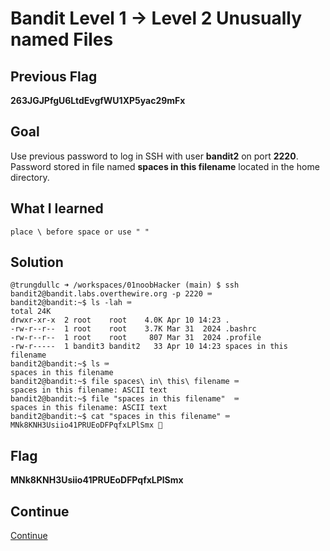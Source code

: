 # Bandit Level 1 → Level 2 Unusually named Files

## Previous Flag
<b>263JGJPfgU6LtdEvgfWU1XP5yac29mFx</b>

## Goal
Use previous password to log in SSH with user <b>bandit2</b> on port <b>2220</b>.  Password stored in file named <b>spaces in this filename</b> located in the home directory.

## What I learned
```
place \ before space or use " "
```

## Solution
```
@trungdullc ➜ /workspaces/01noobHacker (main) $ ssh bandit2@bandit.labs.overthewire.org -p 2220 ⌨️
bandit2@bandit:~$ ls -lah ⌨️
total 24K
drwxr-xr-x  2 root    root    4.0K Apr 10 14:23 .
-rw-r--r--  1 root    root    3.7K Mar 31  2024 .bashrc
-rw-r--r--  1 root    root     807 Mar 31  2024 .profile
-rw-r-----  1 bandit3 bandit2   33 Apr 10 14:23 spaces in this filename
bandit2@bandit:~$ ls ⌨️
spaces in this filename
bandit2@bandit:~$ file spaces\ in\ this\ filename ⌨️
spaces in this filename: ASCII text
bandit2@bandit:~$ file "spaces in this filename"  ⌨️
spaces in this filename: ASCII text
bandit2@bandit:~$ cat "spaces in this filename" ⌨️
MNk8KNH3Usiio41PRUEoDFPqfxLPlSmx 🔐
```

## Flag
<b>MNk8KNH3Usiio41PRUEoDFPqfxLPlSmx</b>

## Continue
[Continue](/overthewire/Bandit0203.md)